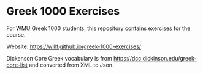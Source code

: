 # Greek 1000 Exercises

For WMU Greek 1000 students, this repository contains exercises for the course.

Website: https://willf.github.io/greek-1000-exercises/

Dickenson Core Greek vocabulary is from https://dcc.dickinson.edu/greek-core-list and converted from XML to Json.

